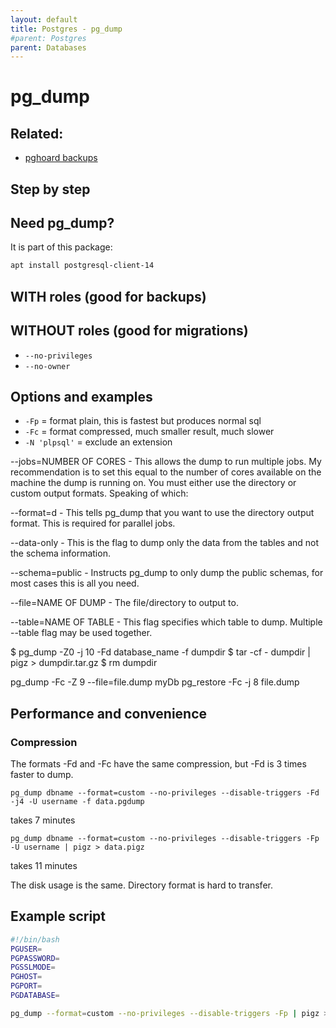 ```yaml
---
layout: default
title: Postgres - pg_dump
#parent: Postgres
parent: Databases
---
```


# pg_dump

## Related:

- [pghoard backups](https://github.com/Aiven-Open/pghoard)

## Step by step

## Need pg_dump?

It is part of this package:

```bash
apt install postgresql-client-14
```

## WITH roles (good for backups)

## WITHOUT roles (good for migrations)

* `--no-privileges`
* `--no-owner`

## Options and examples

* `-Fp` = format plain, this is fastest but produces normal sql
* `-Fc` = format compressed, much smaller result, much slower
* `-N 'plpsql'` = exclude an extension

--jobs=NUMBER OF CORES - This allows the dump to run multiple jobs. My recommendation is to set this
equal to the number of cores available on the machine the dump is running on. You must either use
the directory or custom output formats. Speaking of which:

--format=d - This tells pg_dump that you want to use the directory output format. This is required for parallel jobs.

--data-only - This is the flag to dump only the data from the tables and not the schema information.

--schema=public - Instructs pg_dump to only dump the public schemas, for most cases this is all you need.

--file=NAME OF DUMP - The file/directory to output to.

--table=NAME OF TABLE - This flag specifies which table to dump. Multiple --table flag may be used together.

$ pg_dump -Z0 -j 10 -Fd database_name -f dumpdir
$ tar -cf - dumpdir | pigz > dumpdir.tar.gz
$ rm dumpdir

pg_dump -Fc -Z 9  --file=file.dump myDb
pg_restore -Fc -j 8  file.dump

## Performance and convenience

### Compression

The formats -Fd and -Fc have the same compression, but -Fd is 3 times faster to dump.

```pg_dump dbname --format=custom --no-privileges --disable-triggers -Fd -j4 -U username -f data.pgdump```

takes 7 minutes

```pg_dump dbname --format=custom --no-privileges --disable-triggers -Fp -U username | pigz > data.pigz```

takes 11 minutes

The disk usage is the same. Directory format is hard to transfer.

## Example script

```bash
#!/bin/bash
PGUSER=
PGPASSWORD=
PGSSLMODE=
PGHOST=
PGPORT=
PGDATABASE=

pg_dump --format=custom --no-privileges --disable-triggers -Fp | pigz > data.pigz
```

